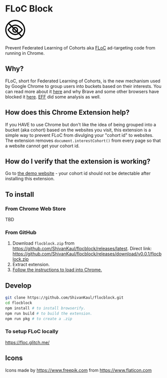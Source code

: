 # FLoC Block 

![Icon](ext/assets/icon-64.png?raw=true)

Prevent Federated Learning of Cohorts aka [FLoC](https://web.dev/floc/) ad-targeting code from running in Chrome.

## Why?
FLoC, short for Federated Learning of Cohorts, is the new mechanism used by Google Chrome to group users into buckets based on their interests. You can read more about it [here](https://web.dev/floc) and why Brave and some other browsers have blocked it [here](https://brave.com/why-brave-disables-floc). [EFF](https://www.eff.org/deeplinks/2021/03/googles-floc-terrible-idea) did some analysis as well. 

## How does this Chrome Extension help? 
If you HAVE to use Chrome but don't like the idea of being grouped into a bucket (aka cohort) based on the websites you visit, this extension is a simple way to prevent FLoC from divulging your "cohort id" to websites. The extension removes `document.interestCohort()` from every page so that a website cannot get your cohort id. 

## How do I verify that the extension is working?
Go to [the demo website](https://floc.glitch.me) - your cohort id should not be detectable after installing this extension. 

## To install
### From Chrome Web Store
TBD

### From GitHub
1. Download `flocblock.zip` from https://github.com/ShivanKaul/flocblock/releases/latest. Direct link: https://github.com/ShivanKaul/flocblock/releases/download/v0.0.1/flocblock.zip
2. Extract extension.
3. [Follow the instructions to load into Chrome.](https://www.smashingmagazine.com/2017/04/browser-extension-edge-chrome-firefox-opera-brave-vivaldi/#google-chrome-opera-vivaldi)

## Develop
```bash
git clone https://github.com/ShivanKaul/flocblock.git
cd flocblock
npm install # to install browserify.
npm run build # to build the extension. 
npm run pkg # to create a .zip
```
### To setup FLoC locally
https://floc.glitch.me/


## Icons
Icons made by https://www.freepik.com from https://www.flaticon.com
